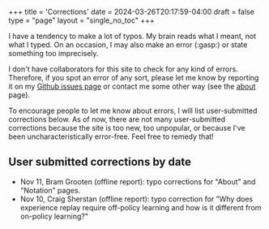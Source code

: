 +++
title = 'Corrections'
date = 2024-03-26T20:17:59-04:00
draft = false
type = "page"
layout = "single_no_toc"
+++

I have a tendency to make a lot of typos. My brain reads what I meant, not what I typed. On an occasion, I may also make an error (:gasp:) or state something too imprecisely. 

I don't have collaborators for this site to check for any kind of errors. Therefore, if you spot an error of any sort, please let me know by reporting it on my [Github issues page](https://github.com/jmacglashan/decisions_and_dragons/issues) or contact me some other way (see the [about](/about) page).

To encourage people to let me know about errors, I will list user-submitted corrections below. As of now, there are not many user-submitted corrections because the site is too new, too unpopular, or because I've been uncharacteristically error-free. Feel free to remedy that!

## User submitted corrections by date

* Nov 11, Bram Grooten (offline report): typo corrections for "About" and "Notation" pages.
* Nov 10, Craig Sherstan (offline report): typo correction for "Why does experience replay require off-policy learning and how is it different from on-policy learning?"